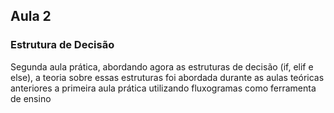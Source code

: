 ## Aula 2

### Estrutura de Decisão

Segunda aula prática, abordando agora as estruturas de decisão (if, elif e else), a teoria sobre essas estruturas foi abordada durante as aulas teóricas anteriores a primeira aula prática utilizando fluxogramas como ferramenta de ensino
